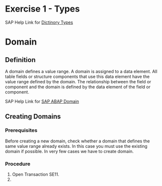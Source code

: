 # Exercise 1 - Types

SAP Help Link for [Dictinory Types](https://help.sap.com/saphelp_SCM700_ehp02/helpdata/en/cf/21ede5446011d189700000e8322d00/frameset.htm)


# Domain

## Definition
A domain defines a value range. A domain is assigned to a data element. All table fields or structure components that use this data element have the value range defined by the domain. The relationship between the field or component and the domain is defined by the data element of the field or component.

SAP Help Link for  [SAP ABAP Domain](https://help.sap.com/saphelp_SCM700_ehp02/helpdata/en/cf/21ede5446011d189700000e8322d00/content.htm?no_cache=true)

## Creating Domains
### Prerequisites
Before creating a new domain, check whether a domain that defines the same value range already exists. In this case you must use the existing domain if possible.
In very few cases we have to create domain.

### Procedure
1. Open Transaction SE11. 
2. 
